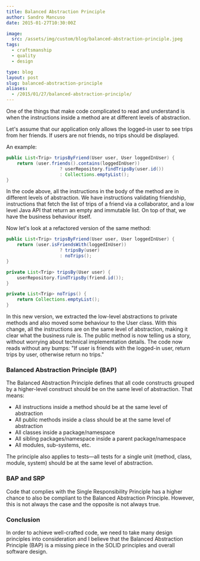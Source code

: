 ```yaml
---
title: Balanced Abstraction Principle
author: Sandro Mancuso
date: 2015-01-27T10:30:00Z

image:
  src: /assets/img/custom/blog/balanced-abstraction-principle.jpeg
tags:
  - craftsmanship
  - quality
  - design

type: blog
layout: post
slug: balanced-abstraction-principle
aliases: 
  - /2015/01/27/balanced-abstraction-principle/
---
```


One of the things that make code complicated to read and understand is when the instructions inside a method are at different levels of abstraction. 

Let's assume that our application only allows the logged-in user to see trips from her friends. If users are not friends, no trips should be displayed. 

An example:

~~~java
public List<Trip> tripsByFriend(User user, User loggedInUser) {
    return (user.friends().contains(loggedInUser))    
                    ? userRepository.findTripsBy(user.id())
                    : Collections.emptyList();
}
~~~

In the code above, all the instructions in the body of the method are in different levels of abstraction. We have instructions validating friendship, instructions that fetch the list of trips of a friend via a collaborator, and a low level Java API that return an empty and immutable list. On top of that, we have the business behaviour itself. 

Now let's look at a refactored version of the same method:

~~~java
public List<Trip> tripsByFriend(User user, User loggedInUser) {
    return (user.isFriendsWith(loggedInUser)) 
                    ? tripsBy(user)
                    : noTrips();
}

private List<Trip> tripsBy(User user) {
    userRepository.findTripsBy(friend.id());
}

private List<Trip> noTrips() {
    return Collections.emptyList();
}
~~~

In this new version, we extracted the low-level abstractions to private methods and also moved some behaviour to the User class. With this change, all the instructions are on the same level of abstraction, making it clear what the business rule is. The public method is now telling us a story, without worrying about technical implementation details. The code now reads without any bumps: "If user is friends with the logged-in user, return trips by user, otherwise return no trips."

### Balanced Abstraction Principle (BAP)

The Balanced Abstraction Principle defines that all code constructs grouped by a higher-level construct should be on the same level of abstraction. That means:

* All instructions inside a method should be at the same level of abstraction 
* All public methods inside a class should be at the same level of abstraction
* All classes inside a package/namespace
* All sibling packages/namespace inside a parent package/namespace
* All modules, sub-systems, etc.

The principle also applies to tests—all tests for a single unit (method, class, module, system) should be at the same level of abstraction. 

### BAP and SRP

Code that complies with the Single Responsibility Principle has a higher chance to also be compliant to the Balanced Abstraction Principle. However, this is not always the case and the opposite is not always true. 

### Conclusion

In order to achieve well-crafted code, we need to take many design principles into consideration and I believe that the Balanced Abstraction Principle (BAP) is a missing piece in the SOLID principles and overall software design. 
